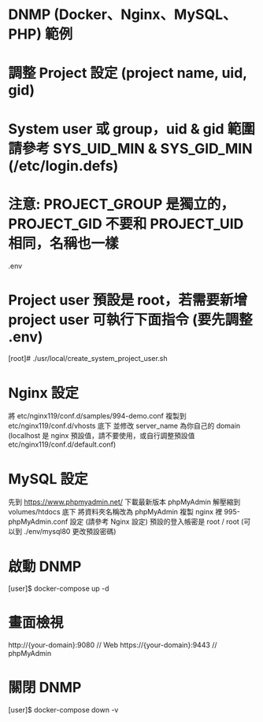 # DNMP (Docker、Nginx、MySQL、PHP) 範例




# 調整 Project 設定 (project name, uid, gid)
# System user 或 group，uid & gid 範圍請參考 SYS_UID_MIN & SYS_GID_MIN (/etc/login.defs)
# 注意: PROJECT_GROUP 是獨立的，PROJECT_GID 不要和 PROJECT_UID 相同，名稱也一樣
.env


# Project user 預設是 root，若需要新增 project user 可執行下面指令 (要先調整 .env)
[root]# ./usr/local/create_system_project_user.sh


# Nginx 設定
將 etc/nginx119/conf.d/samples/994-demo.conf 複製到 etc/nginx119/conf.d/vhosts 底下
並修改 server_name 為你自己的 domain (localhost 是 nginx 預設值，請不要使用，或自行調整預設值 etc/nginx119/conf.d/default.conf)


# MySQL 設定
先到 https://www.phpmyadmin.net/ 下載最新版本 phpMyAdmin
解壓縮到 volumes/htdocs 底下
將資料夾名稱改為 phpMyAdmin
複製 nginx 裡 995-phpMyAdmin.conf 設定 (請參考 Nginx 設定)
預設的登入帳密是 root / root (可以到 ./env/mysql80 更改預設密碼)


# 啟動 DNMP
[user]$ docker-compose up -d


# 畫面檢視
http://{your-domain}:9080	// Web
https://{your-domain}:9443	// phpMyAdmin


# 關閉 DNMP
[user]$ docker-compose down -v
